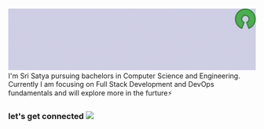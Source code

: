  <img src="Banner.gif"> I'm Sri Satya pursuing bachelors in Computer Science and Engineering.  Currently I am focusing on Full Stack Development and DevOps fundamentals and will explore more in the furture⚡
 ### let's get connected <img src="https://c.tenor.com/Ud8Px21wDcYAAAAj/thisisfinland-finland.gif" height="28px">
